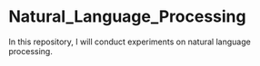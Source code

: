 # Natural_Language_Processing

In this repository, I will conduct experiments on natural language processing.
